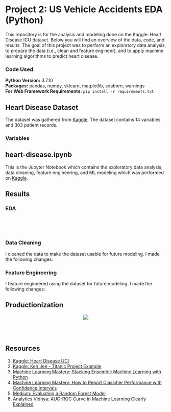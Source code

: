 # Project 2: US Vehicle Accidents EDA (Python)

This repository is for the analysis and modeling done on the Kaggle: Heart Disease ICU dataset. Below you will find an overview of the data, code, and results. The goal of this project was to perform an exploratory data analysis, to prepare the data (i.e., clean and feature engineer), and to apply machine learning algorithms to predict heart disease.

### Code Used 

**Python Version:** 3.7.10 <br />
**Packages:** pandas, numpy, sklearn, matplotlib, seaborn, warnings<br />
**For Web Framework Requirements:**  ```pip install -r requirements.txt```  

## Heart Disease Dataset

The dataset was gathered from [Kaggle](https://www.kaggle.com/ronitf/heart-disease-uci). The dataset contains 14 variables and 303 patient records.

### Variables

## heart-disease.ipynb

This is the Jupyter Notebook which contains the exploratory data analysis, data cleaning, feature engineering, and ML modeling which was performed on [Kaggle](https://www.kaggle.com/ronitf/heart-disease-uci).

## Results

### EDA

<div align="center">
  
<figure>
<img src="">
  <figcaption></figcaption>
</figure>
<br/><br/>
  
</div>

### Data Cleaning

I cleaned the data to make the dataset usable for future modeling. I made the following changes:

### Feature Engineering

I feature engineered using the dataset for future modeling. I made the following changes:

## Productionization

<div align="center">
  
<figure>
<img src="front-end.jpg">
  <figcaption></figcaption>
</figure>
<br/><br/>
  
</div>

## Resources

1. [Kaggle: Heart Disease UCI](https://www.kaggle.com/ronitf/heart-disease-uci)
2. [Kaggle: Ken Jee - Titanic Project Example](https://www.kaggle.com/kenjee/titanic-project-example)
3. [Machine Learning Mastery: Stacking Ensemble Machine Learning with Python](https://machinelearningmastery.com/stacking-ensemble-machine-learning-with-python/)
4. [Machine Learning Mastery: How to Report Classifier Performance with Confidence Intervals](https://machinelearningmastery.com/report-classifier-performance-confidence-intervals/)
5. [Medium: Evaluating a Random Forest Model](https://medium.com/analytics-vidhya/evaluating-a-random-forest-model-9d165595ad56)
6. [Analytics Vidhya: AUC-ROC Curve in Machine Learning Clearly Explained](https://www.analyticsvidhya.com/blog/2020/06/auc-roc-curve-machine-learning/)

